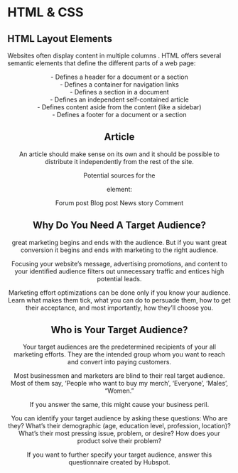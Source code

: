 
 # HTML & CSS


## HTML Layout Elements

Websites often display content in multiple columns .
HTML offers several semantic elements that define the different parts of a web page:
<header> - Defines a header for a document or a section
<nav> - Defines a container for navigation links
<section> - Defines a section in a document
<article> - Defines an independent self-contained article
<aside> - Defines content aside from the content (like a sidebar)
<footer> - Defines a footer for a document or a section




## Article

An article should make sense on its own and it should be possible to distribute it independently from the rest of the site.

Potential sources for the <article> element:

Forum post
Blog post
News story
Comment


## Why Do You Need A Target Audience?

 great marketing begins and ends with the audience. But if you want great conversion
  it begins and ends with marketing to the right audience.

Focusing your website’s message, advertising promotions,
 and content to your identified audience filters out unnecessary traffic and entices high potential leads.

Marketing effort optimizations can be done only if you know your audience. Learn what makes them tick, what you can do to persuade them, how to get their acceptance, and most importantly, how they’ll choose you.



## Who is Your Target Audience?

Your target audiences are the predetermined recipients of your all marketing efforts.
 They are the intended group whom you want to reach and convert into paying customers.


Most businessmen and marketers are blind to their real target audience. Most of them say, ‘People who want to buy my merch’,  ‘Everyone’, ‘Males’, “Women.”

If you answer the same, this might cause your business peril.

You can identify your target audience by asking these questions:
 Who are they? What’s their demographic (age, education level, profession, location)?
  What’s their most pressing issue, problem, or desire?
   How does your product solve their problem?

If you want to further specify your target audience, answer this questionnaire created by Hubspot.
